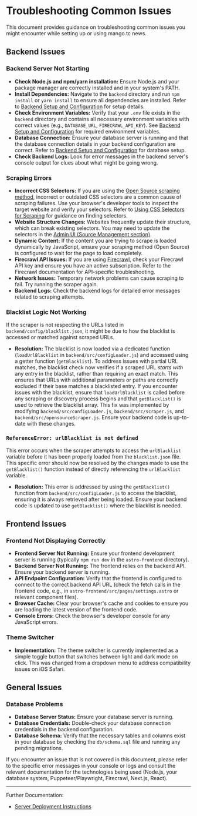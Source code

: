 # Troubleshooting Common Issues

This document provides guidance on troubleshooting common issues you might encounter while setting up or using mango.tc news.

## Backend Issues

### Backend Server Not Starting

-   **Check Node.js and npm/yarn installation:** Ensure Node.js and your package manager are correctly installed and in your system's PATH.
-   **Install Dependencies:** Navigate to the `backend` directory and run `npm install` or `yarn install` to ensure all dependencies are installed. Refer to [Backend Setup and Configuration](backend-setup.md#setup-steps) for setup details.
-   **Check Environment Variables:** Verify that your `.env` file exists in the `backend` directory and contains all necessary environment variables with correct values (e.g., `DATABASE_URL`, `FIRECRAWL_API_KEY`). See [Backend Setup and Configuration](backend-setup.md#environment-variables) for required environment variables.
-   **Database Connection:** Ensure your database server is running and that the database connection details in your backend configuration are correct. Refer to [Backend Setup and Configuration](backend-setup.md#database-setup) for database setup.
-   **Check Backend Logs:** Look for error messages in the backend server's console output for clues about what might be going wrong.

### Scraping Errors

-   **Incorrect CSS Selectors:** If you are using the [Open Source scraping method](scraping-methods.md#open-source-scraping-puppeteerplaywright), incorrect or outdated CSS selectors are a common cause of scraping failures. Use your browser's developer tools to inspect the target website and verify your selectors. Refer to [Using CSS Selectors for Scraping](css-selectors.md) for guidance on finding selectors.
-   **Website Structure Changes:** Websites frequently update their structure, which can break existing selectors. You may need to update the selectors in the [Admin UI (Source Management section)](admin-ui.md#source-management).
-   **Dynamic Content:** If the content you are trying to scrape is loaded dynamically by JavaScript, ensure your scraping method (Open Source) is configured to wait for the page to load completely.
-   **Firecrawl API Issues:** If you are using [Firecrawl](scraping-methods.md#firecrawl-scraping), check your Firecrawl API key and ensure you have an active subscription. Refer to the Firecrawl documentation for API-specific troubleshooting.
-   **Network Issues:** Temporary network problems can cause scraping to fail. Try running the scraper again.
-   **Backend Logs:** Check the backend logs for detailed error messages related to scraping attempts.

### Blacklist Logic Not Working

If the scraper is not respecting the URLs listed in `backend/config/blacklist.json`, it might be due to how the blacklist is accessed or matched against scraped URLs.

*   **Resolution:** The blacklist is now loaded via a dedicated function (`loadUrlBlacklist` in `backend/src/configLoader.js`) and accessed using a getter function (`getBlacklist`). To address issues with partial URL matches, the blacklist check now verifies if a scraped URL *starts with* any entry in the blacklist, rather than requiring an exact match. This ensures that URLs with additional parameters or paths are correctly excluded if their base matches a blacklisted entry. If you encounter issues with the blacklist, ensure that `loadUrlBlacklist` is called before any scraping or discovery process begins and that `getBlacklist()` is used to retrieve the blacklist array. This fix was implemented by modifying `backend/src/configLoader.js`, `backend/src/scraper.js`, and `backend/src/opensourceScraper.js`. Ensure your backend code is up-to-date with these changes.

### `ReferenceError: urlBlacklist is not defined`

This error occurs when the scraper attempts to access the `urlBlacklist` variable before it has been properly loaded from the `blacklist.json` file. This specific error should now be resolved by the changes made to use the `getBlacklist()` function instead of directly referencing the `urlBlacklist` variable.

*   **Resolution:** This error is addressed by using the `getBlacklist()` function from `backend/src/configLoader.js` to access the blacklist, ensuring it is always retrieved after being loaded. Ensure your backend code is updated to use `getBlacklist()` where the blacklist is needed.

## Frontend Issues

### Frontend Not Displaying Correctly

-   **Frontend Server Not Running:** Ensure your frontend development server is running (typically `npm run dev` in the `astro-frontend` directory).
-   **Backend Server Not Running:** The frontend relies on the backend API. Ensure your backend server is running.
-   **API Endpoint Configuration:** Verify that the frontend is configured to connect to the correct backend API URL (check the fetch calls in the frontend code, e.g., in `astro-frontend/src/pages/settings.astro` or relevant component files).
-   **Browser Cache:** Clear your browser's cache and cookies to ensure you are loading the latest version of the frontend code.
-   **Console Errors:** Check the browser's developer console for any JavaScript errors.

### Theme Switcher

-   **Implementation:** The theme switcher is currently implemented as a simple toggle button that switches between light and dark mode on click. This was changed from a dropdown menu to address compatibility issues on iOS Safari.

## General Issues

### Database Problems

-   **Database Server Status:** Ensure your database server is running.
-   **Database Credentials:** Double-check your database connection credentials in the backend configuration.
-   **Database Schema:** Verify that the necessary tables and columns exist in your database by checking the `db/schema.sql` file and running any pending migrations.

If you encounter an issue that is not covered in this document, please refer to the specific error messages in your console or logs and consult the relevant documentation for the technologies being used (Node.js, your database system, Puppeteer/Playwright, Firecrawl, Next.js, React).

---

Further Documentation:
* [Server Deployment Instructions](../deployment.md)
